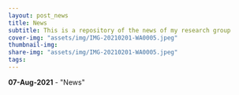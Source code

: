 ```yaml
---
layout: post_news
title: News
subtitle: This is a repository of the news of my research group
cover-img: "assets/img/IMG-20210201-WA0005.jpeg"
thumbnail-img:
share-img: "assets/img/IMG-20210201-WA0005.jpeg"
tags:
---
```


**07-Aug-2021** - "News"
